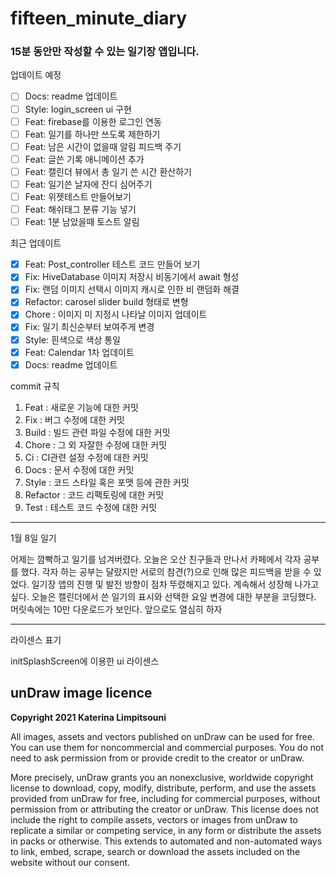 # fifteen_minute_diary

### 15분 동안만 작성할 수 있는 일기장 앱입니다.

업데이트 예정
- [ ] Docs: readme 업데이트
- [ ] Style: login_screen ui 구현
- [ ] Feat: firebase를 이용한 로그인 연동
- [ ] Feat: 일기를 하나만 쓰도록 제한하기
- [ ] Feat: 남은 시간이 없을때 알림 피드백 주기
- [ ] Feat: 글쓴 기록 애니메이션 추가
- [ ] Feat: 캘린더 뷰에서 총 일기 쓴 시간 환산하기
- [ ] Feat: 일기쓴 날자에 잔디 심어주기
- [ ] Feat: 위젯테스트 만들어보기
- [ ] Feat: 해쉬태그 분류 기능 넣기
- [ ] Feat: 1분 남았을때 토스트 알림

최근 업데이트
- [X] Feat: Post_controller 테스트 코드 만들어 보기
- [X] Fix: HiveDatabase 이미지 저장시 비동기에서 await 형성
- [X] Fix: 랜덤 이미지 선택시 이미지 캐시로 인한 비 랜덤화 해결
- [X] Refactor: carosel slider build 형태로 변형
- [X] Chore : 이미지 미 지정시 나타날 이미지 업데이트
- [X] Fix: 일기 최신순부터 보여주게 변경
- [X] Style: 흰색으로 색상 통일
- [X] Feat: Calendar 1차 업데이트
- [X] Docs: readme 업데이트

commit 규칙
1. Feat : 새로운 기능에 대한 커밋
2. Fix : 버그 수정에 대한 커밋
3. Build : 빌드 관련 파일 수정에 대한 커밋
4. Chore : 그 외 자잘한 수정에 대한 커밋
5. Ci : CI관련 설정 수정에 대한 커밋
6. Docs : 문서 수정에 대한 커밋
7. Style : 코드 스타일 혹은 포맷 등에 관한 커밋
8. Refactor :  코드 리팩토링에 대한 커밋
9. Test : 테스트 코드 수정에 대한 커밋

---

1월 8일 일기

어제는 깜빡하고 일기를 넘겨버렸다.
오늘은 오산 친구들과 만나서 카페에서 각자 공부를 했다. 각자 하는 공부는 달랐지만
서로의 참견(?)으로 인해 많은 피드백을 받을 수 있었다.
일기장 앱의 진행 및 발전 방향이 점차 뚜렸해지고 있다.
계속해서 성장해 나가고 싶다.
오늘은 캘린더에서 쓴 일기의 표시와 선택한 요일 변경에 대한 부분을 코딩했다.
머릿속에는 10만 다운로드가 보인다.
앞으로도 열심히 하자

---

라이센스 표기

initSplashScreen에 이용한 ui 라이센스
## **unDraw image licence**

**Copyright 2021 Katerina Limpitsouni**

All images, assets and vectors published on unDraw can be used for free. You can use them for noncommercial and commercial purposes. You do not need to ask permission from or provide credit to the creator or unDraw.

More precisely, unDraw grants you an nonexclusive, worldwide copyright license to download, copy, modify, distribute, perform, and use the assets provided from unDraw for free, including for commercial purposes, without permission from or attributing the creator or unDraw. This license does not include the right to compile assets, vectors or images from unDraw to replicate a similar or competing service, in any form or distribute the assets in packs or otherwise. This extends to automated and non-automated ways to link, embed, scrape, search or download the assets included on the website without our consent.